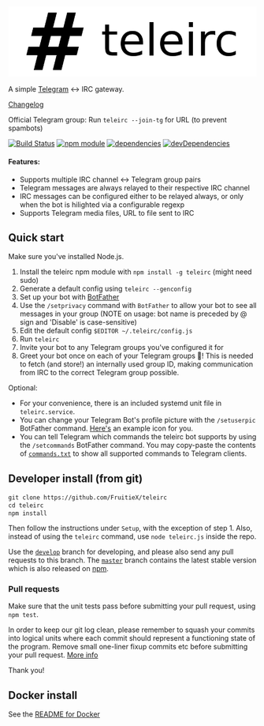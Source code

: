 ![Logo](/logo.png)

A simple [Telegram](https://telegram.org/) ↔ IRC gateway.

[Changelog](https://fruitiex.org/blog/tag/teleirc/)

Official Telegram group: Run `teleirc --join-tg` for URL (to prevent spambots)

[![Build Status](https://travis-ci.org/FruitieX/teleirc.svg?branch=develop)](https://travis-ci.org/FruitieX/teleirc)
[![npm module](https://img.shields.io/npm/v/teleirc.svg?style=flat)](https://www.npmjs.com/package/teleirc)
[![dependencies](https://david-dm.org/fruitiex/teleirc.svg)](https://david-dm.org/fruitiex/teleirc#info=Dependencies)
[![devDependencies](https://david-dm.org/fruitiex/teleirc/dev-status.svg)](https://david-dm.org/fruitiex/teleirc#info=devDependencies)

#### Features:

* Supports multiple IRC channel ↔ Telegram group pairs
* Telegram messages are always relayed to their respective IRC channel
* IRC messages can be configured either to be relayed always, or only
  when the bot is hilighted via a configurable regexp
* Supports Telegram media files, URL to file sent to IRC

Quick start
-----------

Make sure you've installed Node.js.

1. Install the teleirc npm module with `npm install -g teleirc` (might need sudo)
2. Generate a default config using `teleirc --genconfig`
3. Set up your bot with [BotFather](https://telegram.me/botfather)
4. Use the `/setprivacy` command with `BotFather` to allow your bot to
   see all messages in your group (NOTE on usage: bot name is preceded by @ sign
   and 'Disable' is case-sensitive)
5. Edit the default config `$EDITOR ~/.teleirc/config.js`
6. Run `teleirc`
7. Invite your bot to any Telegram groups you've configured it for
8. Greet your bot once on each of your Telegram groups :tada:! This is needed
   to fetch (and store!) an internally used group ID, making communication
   from IRC to the correct Telegram group possible.

Optional:

- For your convenience, there is an included systemd unit file in
  `teleirc.service`.
- You can change your Telegram Bot's profile picture with the `/setuserpic`
  BotFather command. [Here's](/icon.png) an example icon for you.
- You can tell Telegram which commands the teleirc bot supports by using the
  `/setcommands` BotFather command. You may copy-paste the contents of
  [`commands.txt`](/commands.txt) to show all supported commands to Telegram
  clients.

Developer install (from git)
----------------------------

    git clone https://github.com/FruitieX/teleirc
    cd teleirc
    npm install

Then follow the instructions under `Setup`, with the exception of step 1.
Also, instead of using the `teleirc` command, use `node teleirc.js` inside the repo.

Use the [`develop`](https://github.com/FruitieX/teleirc/tree/develop) branch for developing, and please also send any pull requests to this branch. The [`master`](https://github.com/FruitieX/teleirc/tree/master) branch contains the latest stable version which is also released on [npm](https://www.npmjs.com/package/teleirc).

### Pull requests

Make sure that the unit tests pass before submitting your pull request, using
`npm test`.

In order to keep our git log clean, please remember to squash your commits into
logical units where each commit should represent a functioning state of the
program. Remove small one-liner fixup commits etc before submitting your pull
request. [More info](http://stackoverflow.com/a/5721879)

Thank you!

Docker install
--------------

See the [README for Docker](Docker_README.md)
